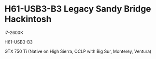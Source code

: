 # H61-USB3-B3 Legacy Sandy Bridge Hackintosh
i7-2600K

H61-USB3-B3

GTX 750 Ti (Native on High Sierra, OCLP with Big Sur, Monterey, Ventura)
